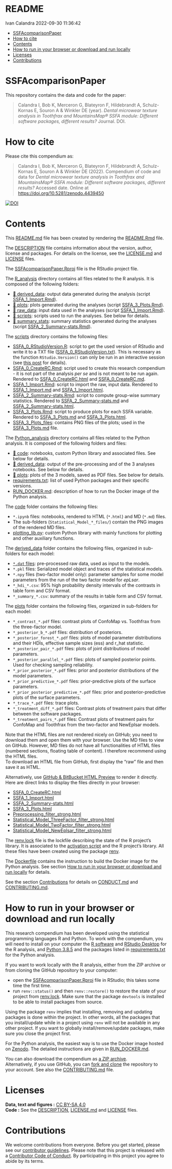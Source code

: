 README
================
Ivan Calandra
2022-09-30 11:36:42

-   <a href="#ssfacomparisonpaper"
    id="toc-ssfacomparisonpaper">SSFAcomparisonPaper</a>
-   <a href="#how-to-cite" id="toc-how-to-cite">How to cite</a>
-   <a href="#contents" id="toc-contents">Contents</a>
-   <a href="#how-to-run-in-your-browser-or-download-and-run-locally"
    id="toc-how-to-run-in-your-browser-or-download-and-run-locally">How to
    run in your browser or download and run locally</a>
-   <a href="#licenses" id="toc-licenses">Licenses</a>
-   <a href="#contributions" id="toc-contributions">Contributions</a>

<!-- README.md is generated from README.Rmd. Please edit that file -->

# SSFAcomparisonPaper

This repository contains the data and code for the paper:

> Calandra I, Bob K, Merceron G, Blateyron F, Hildebrandt A,
> Schulz-Kornas E, Souron A & Winkler DE (year). *Dental microwear
> texture analysis in Toothfrax and MountainsMap® SSFA module: Different
> software packages, different results?* Journal. DOI.

# How to cite

Please cite this compendium as:

> Calandra I, Bob K, Merceron G, Blateyron F, Hildebrandt A,
> Schulz-Kornas E, Souron A & Winkler DE (2022). Compendium of code and
> data for *Dental microwear texture analysis in Toothfrax and
> MountainsMap® SSFA module: Different software packages, different
> results?* Accessed date. Online at
> <https://doi.org/10.5281/zenodo.4439450>

[![DOI](https://zenodo.org/badge/DOI/10.5281/zenodo.4439450.svg)](https://doi.org/10.5281/zenodo.4439450)

# Contents

This [README.md](/README.md) file has been created by rendering the
[README.Rmd](/README.Rmd) file.

The [DESCRIPTION](/DESCRIPTION) file contains information about the
version, author, license and packages. For details on the license, see
the [LICENSE.md](/LICENSE.md) and [LICENSE](/LICENSE) files.

The [SSFAcomparisonPaper.Rproj](/SSFAcomparisonPaper.Rproj) file is the
RStudio project file.

The [R_analysis](/R_analysis) directory contains all files related to
the R analysis. It is composed of the following folders:

-   [:file_folder: derived_data](/R_analysis/derived_data): output data
    generated during the analysis (script
    [SSFA_1\_Import.Rmd](/R_analysis/scripts/SSFA_1_Import.Rmd)).  
-   [:file_folder: plots](/R_analysis/plots): plots generated during the
    analyses (script
    [SSFA_3\_Plots.Rmd](/R_analysis/scripts/SSFA_3_Plots.Rmd)).  
-   [:file_folder: raw_data](/R_analysis/raw_data): input data used in
    the analyses (script
    [SSFA_1\_Import.Rmd](/R_analysis/scripts/SSFA_1_Import.Rmd)).  
-   [:file_folder: scripts](/R_analysis/scripts): scripts used to run
    the analyses. See below for details.  
-   [:file_folder: summary_stats](/R_analysis/summary_stats): summary
    statistics generated during the analyses (script
    [SSFA_2\_Summary-stats.Rmd](/R_analysis/scripts/SSFA_2_Summary-stats.Rmd)).

The [scripts](/R_analysis/scripts) directory contains the following
files:

-   [SSFA_0\_RStudioVersion.R](/R_analysis/scripts/SSFA_0_RStudioVersion.R):
    script to get the used version of RStudio and write it to a TXT file
    ([SSFA_0\_RStudioVersion.txt](/R_analysis/scripts/SSFA_0_RStudioVersion.txt)).
    This is necessary as the function `RStudio.Version()` can only be
    run in an interactive session (see [this
    post](https://community.rstudio.com/t/rstudio-version-not-found-on-knit/8088)
    for details).
-   [SSFA_0\_CreateRC.Rmd](/R_analysis/scripts/SSFA_0_CreateRC.Rmd):
    script used to create this research compendium - it is not part of
    the analysis *per se* and is not meant to be run again. Rendered to
    [SSFA_0\_CreateRC.html](/R_analysis/scripts/SSFA_0_CreateRC.html)
    and [SSFA_0\_CreateRC.md](/R_analysis/scripts/SSFA_0_CreateRC.md).  
-   [SSFA_1\_Import.Rmd](/R_analysis/scripts/SSFA_1_Import.Rmd): script
    to import the raw, input data. Rendered to
    [SSFA_1\_Import.md](/R_analysis/scripts/SSFA_1_Import.md) and
    [SSFA_1\_Import.html](/R_analysis/scripts/SSFA_1_Import.html).  
-   [SSFA_2\_Summary-stats.Rmd](/R_analysis/scripts/SSFA_2_Summary-stats.Rmd):
    script to compute group-wise summary statistics. Rendered to
    [SSFA_2\_Summary-stats.md](/R_analysis/scripts/SSFA_2_Summary-stats.md)
    and
    [SSFA_2\_Summary-stats.html](/R_analysis/scripts/SSFA_2_Summary-stats.html).  
-   [SSFA_3\_Plots.Rmd](/R_analysis/scripts/SSFA_3_Plots.Rmd): script to
    produce plots for each SSFA variable. Rendered to
    [SSFA_3\_Plots.md](/R_analysis/scripts/SSFA_3_Plots.md) and
    [SSFA_3\_Plots.html](/R_analysis/scripts/SSFA_3_Plots.html).  
-   [SSFA_3\_Plots_files](/R_analysis/scripts/SSFA_3_Plots_files/figure-gfm/):
    contains PNG files of the plots; used in the
    [SSFA_3\_Plots.md](/R_analysis/scripts/SSFA_3_Plots.md) file.

The [Python_analysis](/Python_analysis) directory contains all files
related to the Python analysis. It is composed of the following folders
and files:

-   [:file_folder: code](/Python_analysis/code): notebooks, custom
    Python library and associated files. See below for details.  
-   [:file_folder: derived_data](/Python_analysis/derived_data): output
    of the pre-processing and of the 3 analyses notebooks. See below for
    details.
-   [:file_folder: plots](/Python_analysis/plots): plots of the 3
    models, saved as PDF files. See below for details.  
-   [requirements.txt](/Python_analysis/requirements.txt): list of used
    Python packages and their specific versions.  
-   [RUN_DOCKER.md](/Python_analysis/RUN_DOCKER.md): description of how
    to run the Docker image of the Python analysis.

The [code](/Python_analysis/code) folder contains the following files:

-   `*.ipynb` files: notebooks, rendered to HTML (`*.html`) and MD
    (`*.md`) files.  
-   The sub-folders (`Statistical_Model_*_files/`) contain the PNG
    images of the rendered MD files.  
-   [plotting_lib.py](/Python_analysis/code/plotting_lib.py): custom
    Python library with mainly functions for plotting and other
    auxiliary functions.

The [derived_data](/Python_analysis/derived_data) folder contains the
following files, organized in sub-folders for each model:

-   [`*.dat` files](/Python_analysis/derived_data/preprocessing):
    pre-processed raw data, used as input to the models.  
-   `*.pkl` files: Serialized model object and traces of the statistical
    models.  
-   `*.npy` files (two-factor model only): parameter samples for some
    model parameters from the run of the two factor model for
    *epLsar*.  
-   `*_hdi_*.csv`: 95% high probability density intervals of the
    contrasts in table form and CSV format.  
-   `*_summary_*.csv`: summary of the results in table form and CSV
    format.

The [plots](/Python_analysis/plots) folder contains the following files,
organized in sub-folders for each model:

-   `*_contrast_*.pdf` files: contrast plots of ConfoMap vs. Toothfrax
    from the three-factor model.  
-   `*_posterior_b_*.pdf` files: distribution of posteriors.  
-   `*_posterior_forest_*.pdf` files: plots of model parameter
    distributions and their HDIs, effective sample sizes (ess) and r_hat
    statistic.  
-   `*_posterior_pair_*.pdf` files: plots of joint distributions of
    model parameters.  
-   `*_posterior_parallel_*.pdf` files: plots of sampled posterior
    points. Used for checking sampling reliability.  
-   `*_prior_posterior_*.pdf` files: prior and posterior distributions
    of the model parameters.  
-   `*_prior_predictive_*.pdf` files: prior-predictive plots of the
    surface parameters.  
-   `*_prior_posterior_predictive_*.pdf` files: prior and
    posterior-predictive plots of the surface parameters.  
-   `*_trace_*.pdf` files: trace plots.  
-   `*_treatment_diff_*.pdf` files: Contrast plots of treatment pairs
    that differ between the software packages.  
-   `*_treatment_pairs_*.pdf` files: Contrast plots of treatment pairs
    for ConfoMap and Toothfrax from the two-factor and NewEplsar models.

Note that the HTML files are not rendered nicely on GitHub; you need to
download them and open them with your browser. Use the MD files to view
on GitHub. However, MD files do not have all functionalities of HTML
files (numbered sections, floating table of content). I therefore
recommend using the HTML files.  
To download an HTML file from GitHub, first display the “raw” file and
then save it as HTML.

Alternatively, use [GitHub & BitBucket HTML
Preview](https://htmlpreview.github.io/) to render it directly.  
Here are direct links to display the files directly in your browser:

-   [SSFA_0\_CreateRC.html](http://htmlpreview.github.io/?https://github.com/tracer-monrepos/SSFAcomparisonPaper/blob/master/R_analysis/scripts/SSFA_0_CreateRC.html)
-   [SSFA_1\_Import.html](http://htmlpreview.github.io/?https://github.com/tracer-monrepos/SSFAcomparisonPaper/blob/master/R_analysis/scripts/SSFA_1_Import.html)  
-   [SSFA_2\_Summary-stats.html](http://htmlpreview.github.io/?https://github.com/tracer-monrepos/SSFAcomparisonPaper/blob/master/R_analysis/scripts/SSFA_2_Summary-stats.html)  
-   [SSFA_3\_Plots.html](http://htmlpreview.github.io/?https://github.com/tracer-monrepos/SSFAcomparisonPaper/blob/master/R_analysis/scripts/SSFA_3_Plots.html)  
-   [Preprocessing_filter_strong.html](http://htmlpreview.github.io/?https://github.com/tracer-monrepos/SSFAcomparisonPaper/blob/master/Python_analysis/code/Preprocessing_filter_strong.html)
-   [Statistical_Model_ThreeFactor_filter_strong.html](http://htmlpreview.github.io/?https://github.com/tracer-monrepos/SSFAcomparisonPaper/blob/master/Python_analysis/code/Statistical_Model_ThreeFactor_filter_strong.html)  
-   [Statistical_Model_TwoFactor_filter_strong.html](http://htmlpreview.github.io/?https://github.com/tracer-monrepos/SSFAcomparisonPaper/blob/master/Python_analysis/code/Statistical_Model_TwoFactor_filter_strong.html)  
-   [Statistical_Model_NewEplsar_filter_strong.html](http://htmlpreview.github.io/?https://github.com/tracer-monrepos/SSFAcomparisonPaper/blob/master/Python_analysis/code/Statistical_Model_NewEplsar_filter_strong.html)

The [renv.lock](/renv.lock) file is the lockfile describing the state of
the R project’s library. It is associated to the [activation
script](/renv/activate.R) and the R project’s library. All these files
have been created using the package
[renv](https://rstudio.github.io/renv/index.html).

The [Dockerfile](/Dockerfile) contains the instruction to build the
Docker image for the Python analysis. See section [How to run in your
browser or download and run
locally](#how-to-run-in-your-browser-or-download-and-run-locally) for
details.

See the section [Contributions](#contributions) for details on
[CONDUCT.md](/CONDUCT.md) and [CONTRIBUTING.md](CONTRIBUTING.md).

# How to run in your browser or download and run locally

This research compendium has been developed using the statistical
programming languages R and Python. To work with the compendium, you
will need to install on your computer the [R
software](https://cloud.r-project.org/) and [RStudio
Desktop](https://rstudio.com/products/rstudio/download/) for the R
analysis, and [Python
3.8.5](https://www.python.org/downloads/release/python-385/) and the
packages listed in [requirements.txt](/Python_analysis/requirements.txt)
for the Python analysis.

If you want to work locally with the R analysis, either from the ZIP
archive or from cloning the GitHub repository to your computer:

-   open the [SSFAcomparisonPaper.Rproj](/SSFAcomparisonPaper.Rproj)
    file in RStudio; this takes some time the first time.  
-   run `renv::status()` and then `renv::restore()` to restore the state
    of your project from [renv.lock](/renv.lock). Make sure that the
    package `devtools` is installed to be able to install packages from
    source.

Using the package `renv` implies that installing, removing and updating
packages is done within the project. In other words, all the packages
that you install/update while in a project using `renv` will not be
available in any other project. If you want to globally
install/remove/update packages, make sure you close the project first.

For the Python analysis, the easiest way is to use the Docker image
hosted on [Zenodo](https://doi.org/10.5281/zenodo.4302091). The detailed
instructions are given in
[RUN_DOCKER.md](/Python_analysis/RUN_DOCKER.md).

You can also download the compendium as [a ZIP
archive](https://github.com/tracer-monrepos/SSFAcomparisonPaper/archive/master.zip).  
Alternatively, if you use GitHub, you can [fork and
clone](https://happygitwithr.com/fork-and-clone.html) the repository to
your account. See also the [CONTRIBUTING.md](CONTRIBUTING.md) file.

# Licenses

**Data, text and figures :** [CC BY-SA
4.0](https://creativecommons.org/licenses/by-sa/4.0/)  
**Code :** See the [DESCRIPTION](/DESCRIPTION),
[LICENSE.md](/LICENSE.md) and [LICENSE](/LICENSE) files.

# Contributions

We welcome contributions from everyone. Before you get started, please
see our [contributor guidelines](/CONTRIBUTING.md). Please note that
this project is released with a [Contributor Code of
Conduct](/CONDUCT.md). By participating in this project you agree to
abide by its terms.
